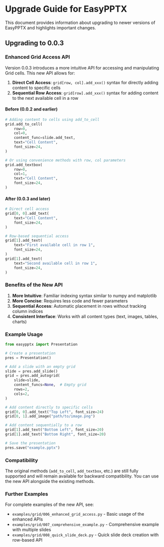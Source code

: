 # Upgrade Guide for EasyPPTX

This document provides information about upgrading to newer versions of EasyPPTX and highlights important changes.

## Upgrading to 0.0.3

### Enhanced Grid Access API

Version 0.0.3 introduces a more intuitive API for accessing and manipulating Grid cells. This new API allows for:

1. **Direct Cell Access**: `grid[row, col].add_xxx()` syntax for directly adding content to specific cells
2. **Sequential Row Access**: `grid[row].add_xxx()` syntax for adding content to the next available cell in a row

#### Before (0.0.2 and earlier)

```python
# Adding content to cells using add_to_cell
grid.add_to_cell(
    row=0,
    col=0,
    content_func=slide.add_text,
    text="Cell Content",
    font_size=24,
)

# Or using convenience methods with row, col parameters
grid.add_textbox(
    row=0,
    col=1,
    text="Cell Content",
    font_size=24,
)
```

#### After (0.0.3 and later)

```python
# Direct cell access
grid[0, 0].add_text(
    text="Cell Content",
    font_size=24,
)

# Row-based sequential access
grid[1].add_text(
    text="First available cell in row 1",
    font_size=24,
)
grid[1].add_text(
    text="Second available cell in row 1",
    font_size=24,
)
```

### Benefits of the New API

1. **More Intuitive**: Familiar indexing syntax similar to numpy and matplotlib
2. **More Concise**: Requires less code and fewer parameters
3. **Sequential Access**: Automatic placement in rows without tracking column indices
4. **Consistent Interface**: Works with all content types (text, images, tables, charts)

### Example Usage

```python
from easypptx import Presentation

# Create a presentation
pres = Presentation()

# Add a slide with an empty grid
slide = pres.add_slide()
grid = pres.add_autogrid(
    slide=slide,
    content_funcs=None,  # Empty grid
    rows=2,
    cols=2,
)

# Add content directly to specific cells
grid[0, 0].add_text("Top Left", font_size=24)
grid[0, 1].add_image("path/to/image.png")

# Add content sequentially to a row
grid[1].add_text("Bottom Left", font_size=20)
grid[1].add_text("Bottom Right", font_size=20)

# Save the presentation
pres.save("example.pptx")
```

### Compatibility

The original methods (`add_to_cell`, `add_textbox`, etc.) are still fully supported and will remain available for backward compatibility. You can use the new API alongside the existing methods.

### Further Examples

For complete examples of the new API, see:
- `examples/grid/006_enhanced_grid_access.py` - Basic usage of the enhanced APIs
- `examples/grid/007_comprehensive_example.py` - Comprehensive example with multiple slides
- `examples/grid/008_quick_slide_deck.py` - Quick slide deck creation with row-based API
